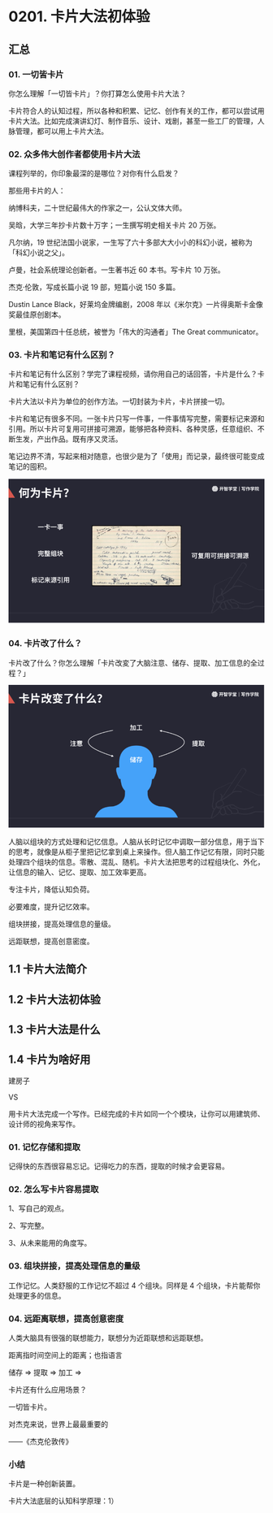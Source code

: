 # 0201. 卡片大法初体验

## 汇总

### 01. 一切皆卡片

你怎么理解「一切皆卡片」？你打算怎么使用卡片大法？

卡片符合人的认知过程，所以各种和积累、记忆、创作有关的工作，都可以尝试用卡片大法。比如完成演讲幻灯、制作音乐、设计、戏剧，甚至一些工厂的管理，人脉管理，都可以用上卡片大法。

### 02. 众多伟大创作者都使用卡片大法

课程列举的，你印象最深的是哪位？对你有什么启发？

那些用卡片的人：

纳博科夫，二十世纪最伟大的作家之一，公认文体大师。

吴晗，大学三年抄卡片数十万字；一生撰写明史相关卡片 20 万张。

凡尔纳，19 世纪法国小说家，一生写了六十多部大大小小的科幻小说，被称为「科幻小说之父」。

卢曼，社会系统理论创新者。一生著书近 60 本书。写卡片 10 万张。

杰克·伦敦，写成长篇小说 19 部，短篇小说 150 多篇。

Dustin Lance Black，好莱坞金牌编剧，2008 年以《米尔克》一片得奥斯卡金像奖最佳原创剧本。

里根，美国第四十任总统，被誉为「伟大的沟通者」The Great  communicator。

### 03. 卡片和笔记有什么区别？

卡片和笔记有什么区别？学完了课程视频，请你用自己的话回答，卡片是什么？卡片和笔记有什么区别？

卡片大法以卡片为单位的创作方法。一切封装为卡片，卡片拼接一切。

卡片和笔记有很多不同。一张卡片只写一件事，一件事情写完整，需要标记来源和引用。所以卡片可复用可拼接可溯源，能够把各种资料、各种灵感，任意组织、不断生发，产出作品。既有序又灵活。

笔记边界不清，写起来相对随意，也很少是为了「使用」而记录，最终很可能变成笔记的囤积。

![](./res/2021001.png)

### 04. 卡片改了什么？

卡片改了什么？你怎么理解「卡片改変了大脑注意、储存、提取、加工信息的全过程？」

![](./res/2021002.png)

人脑以组块的方式处理和记忆信息。人脑从长时记忆中调取一部分信息，用于当下的思考，就像是从柜子里把记忆拿到桌上来操作。但人脑工作记忆有限，同时只能处理四个组块的信息。零散、混乱、随机。卡片大法把思考的过程组块化、外化，让信息的输入、记忆、提取、加工效率更高。

专注卡片，降低认知负荷。

必要难度，提升记忆效率。

组块拼接，提高处理信息的量级。

远距联想，提高创意密度。

## 1.1 卡片大法简介

## 1.2 卡片大法初体验

## 1.3 卡片大法是什么

## 1.4 卡片为啥好用

建房子

VS

用卡片大法完成一个写作。已经完成的卡片如同一个个模块，让你可以用建筑师、设计师的视角来写作。

### 01. 记忆存储和提取

记得快的东西很容易忘记。记得吃力的东西，提取的时候才会更容易。

### 02. 怎么写卡片容易提取

1、写自己的观点。

2、写完整。

3、从未来能用的角度写。



### 03. 组块拼接，提高处理信息的量级

工作记忆。人类舒服的工作记忆不超过 4 个组块。同样是 4 个组块，卡片能帮你处理更多的信息。

### 04. 远距离联想，提高创意密度

人类大脑具有很强的联想能力，联想分为近距联想和远距联想。

距离指时间空间上的距离；也指语言


储存 => 提取 => 加工 => 


卡片还有什么应用场景？

一切皆卡片。



对杰克来说，世界上最最重要的

——《杰克伦敦传》

### 小结

卡片是一种创新装置。

卡片大法底层的认知科学原理：1）

